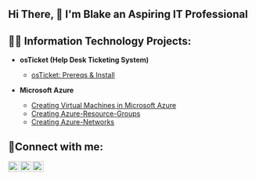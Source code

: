 ## Hi There, 👋 I'm Blake an Aspiring IT Professional

<h2>👨‍💻 Information Technology Projects:</h2>

- <b>osTicket (Help Desk Ticketing System)</b>
  - [osTicket: Prereqs & Install](https://github.com/BlakePfeifer/osticket-prereqs)


- <b>Microsoft Azure</b>
  - [Creating Virtual Machines in Microsoft Azure](https://github.com/BlakePfeifer/Virtual-Machine-Azure)
  - [Creating Azure-Resource-Groups](https://github.com/BlakePfeifer/Azure-Resource-Groups)
  - [Creating Azure-Networks](https://github.com/BlakePfeifer/Azure-Networks)
<h2>🤳Connect with me:</h2>

[<img align="left" alt="Josh | Twitter" width="22px" src="https://cdn.jsdelivr.net/npm/simple-icons@v3/icons/twitter.svg" />][twitter]
[<img align="left" alt="Josh | LinkedIn" width="22px" src="https://cdn.jsdelivr.net/npm/simple-icons@v3/icons/linkedin.svg" />][linkedin]
[<img align="left" alt="Josh | Instagram" width="22px" src="https://cdn.jsdelivr.net/npm/simple-icons@v3/icons/instagram.svg" />][instagram]

[twitter]: https://twitter.com/Josh
[instagram]: https://www.instagram.com/bbbbbblyy
[linkedin]: https://linkedin.com/in/Blake-Pfeifer
